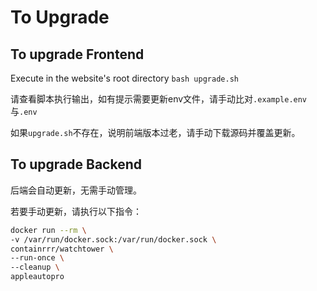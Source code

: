 # To Upgrade

## To upgrade Frontend

Execute in the website's root directory `bash upgrade.sh`

请查看脚本执行输出，如有提示需要更新env文件，请手动比对`.example.env`与`.env`

如果`upgrade.sh`不存在，说明前端版本过老，请手动下载源码并覆盖更新。

## To upgrade Backend

后端会自动更新，无需手动管理。

若要手动更新，请执行以下指令：

```bash
docker run --rm \
-v /var/run/docker.sock:/var/run/docker.sock \
containrrr/watchtower \
--run-once \
--cleanup \
appleautopro
```

